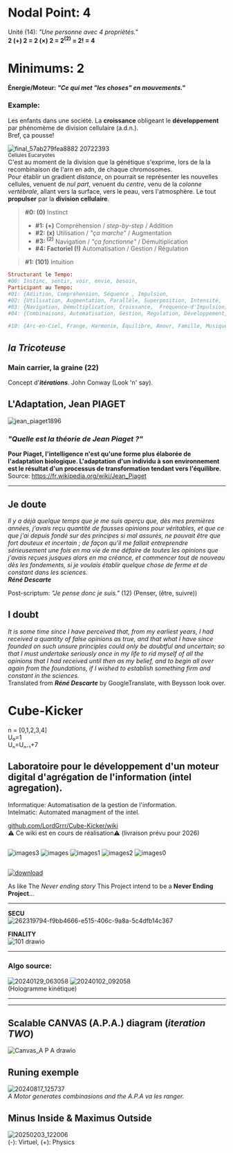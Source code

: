 # Nodal Point: 4
Unité (14): _"Une personne avec 4 propriètés."_  
**2 (+) 2 = 2 (×) 2 = 2<sup>(2)</sup> = 2! = 4**  

# Minimums: 2
**Énergie/Moteur: _"Ce qui met "les choses" en mouvements."_**   
### Example:
Les enfants dans une société. La **croissance** obligeant le **développement** par phénomème de division cellulaire (a.d.n.).  
Bref, ça pousse!  
  
![final_57ab279fea8882 20722393](https://github.com/user-attachments/assets/3a2193f1-3c32-4cde-b535-aeeb46f867f3)  
<sup>Cellules Eucaryotes</sup>  
C'est au moment de la division que la génétique s'exprime, lors de la la recombinaison de l'arn en adn, de chaque chromosomes.  
Pour établir un gradient _distance_, on pourrait se représenter les nouvelles cellules, venuent de _nul part_, venuent du _centre_, venu de la _colonne vertébrale_, allant vers la surface, vers le peau, vers l'atmosphère. Le tout **propulser** par la **division cellulaire**.



  
> **#0: (0)** Instinct
> * **#1: (\+)** Compréhension / _step-by-step_  / Addition  
> * **#2: (x)** Utilisation / _"ça marche"_  / Augmentation  
> * **#3: <sup>(2)</sup>** Navigation / _"ça fonctionne"_  / Démultiplication  
> * **#4: Factoriel (!)** Automatisation / Gestion  / Régulation
  
> **#1: (101)** Intuition  
```ruby
Structurant le Tempo:
#00: Instinc, sentir, voir, envie, besoin,
Participant au Tempo:
#01: {Adiition, Compréhension, Séquence , Impulsion,  
#02: {Utilisation, Augmentation, Parallèle, Superposition, Intensité,
#03: {Navigation, Démultiplication, Croissance,  Fréquence-d'Impulsion, 
#04: {Combinaisons, Automatisation, Gestion, Régulation, Développement,
  
#10: {Arc-en-Ciel, Frange, Harmonie, Équilibre, Amour, Famille, Musique, 
```
##  _la Tricoteuse_
### Main carrier, la graine (22)
Concept d'***itérations***. John Conway (Look 'n' say).



## L'Adaptation, Jean PIAGET
 ![jean_piaget1896](https://github.com/user-attachments/assets/dae396e8-6422-47b7-8e27-8dfa0a91b736)  

 ### _"Quelle est la théorie de Jean Piaget ?"_  
**Pour Piaget, l'intelligence n'est qu'une forme plus élaborée de l'adaptation biologique. L'adaptation d'un individu à son environnement est le résultat d'un processus de transformation tendant vers l'équilibre.**  
Source: https://fr.wikipedia.org/wiki/Jean_Piaget

***
 ## Je doute
_Il y a déjà quelque temps que je me suis aperçu que, dès mes premières années, j'avais reçu quantité de fausses opinions pour véritables, et que ce que j'ai depuis fondé sur des principes si mal assurés, ne pouvait être que fort douteux et incertain ; de façon qu'il me fallait entreprendre sérieusement une fois en ma vie de me défaire de toutes les opinions que j'avais reçues jusques alors en ma créance, et commencer tout de nouveau dès les fondements, si je voulais établir quelque chose de ferme et de constant dans les sciences._   
_**Réné Descarte**_

Post-scriptum: _"Je pense donc je suis."_ (12) (Penser, (être, suivre))

## I doubt
_It is some time since I have perceived that, from my earliest years, I had received a quantity of false opinions as true, and that what I have since founded on such unsure principles could only be doubtful and uncertain; so that I must undertake seriously once in my life to rid myself of all the opinions that I had received until then as my belief, and to begin all over again from the foundations, if I wished to establish something firm and constant in the sciences._  
Translated from _**Réné Descarte**_ by GoogleTranslate, with Beysson look over.


# Cube-Kicker 
n = [0,1,2,3,4]  
U₀=1  
Uₙ=Uₙ₋₁+7  

  
## Laboratoire pour le développement d'un moteur digital d'agrégation de l'information (intel agregation).

Informatique: Automatisation de la gestion de l'information.  
Intelmatic: Automated managment of the intel.

[github.com/LordGrrr/Cube-Kicker/wiki](https://github.com/LordGrrr/Cube-Kicker/wiki)  
⚠️ Ce wiki est en cours de réalisation⚠️ (livraison prévu pour 2026)
##
![images3](https://github.com/LordGrrr/Cube-Kicker/assets/134517577/52c06e32-0078-41ce-aeee-d95c682c6eff)
![images](https://github.com/LordGrrr/Cube-Kicker/assets/134517577/23819ca3-0797-4d66-8a1f-36e8628cd129)
![images1](https://github.com/LordGrrr/Cube-Kicker/assets/134517577/b6dc24d4-4935-4d15-a142-7ec66ab7e97d)
![images2](https://github.com/LordGrrr/Cube-Kicker/assets/134517577/efff1ad5-5e52-46d1-8da7-8341918bbeb4)
![images0](https://github.com/LordGrrr/Cube-Kicker/assets/134517577/bfae86f6-bf2b-47c8-aeb6-2155eab43e17)
##
[![download](https://github.com/LordGrrr/Cube-Kicker/assets/134517577/25cdd002-8221-472e-9a99-dfdf9114bde5)](https://www.imdb.com/title/tt0088323/)  

As like The _Never ending story_ This Project intend to be a **Never Ending Project**...  

*******************************************************************************************  
**SECU**  
![262319794-f9bb4666-e515-406c-9a8a-5c4dfb14c367](https://github.com/user-attachments/assets/5307459e-9d3e-4826-9ee6-c56d129ed687)  

**FINALITY**  
![101 drawio](https://github.com/user-attachments/assets/453161b4-1c65-4bab-b055-cb1fadc7a7b3)

*******************************************************************************************  
### Algo source:  
![20240129_063058](https://github.com/LordGrrr/Cube-Kicker/assets/134517577/aaa676b2-8bcc-432d-b0a8-a49e27e19d03)
![20240102_092058](https://github.com/LordGrrr/Cube-Kicker/assets/134517577/4254c0fa-9830-4fe1-8660-fd4ddb835755)  
(Hologramme kinétique)  
*******************************************************************************************  
*******************************************************************************************  

## Scalable CANVAS (A.P.A.) diagram (_iteration TWO_)
![Canvas_A P A drawio](https://github.com/LordGrrr/Cube-Kicker/assets/134517577/4419665f-3bf4-4051-b94f-414cb2310dd2)

## Runing exemple
![20240817_125737](https://github.com/user-attachments/assets/b9e797cc-ccd0-4a23-b7a9-dedf3c87a832)  
_A Motor generates combinasions and the A.P.A va les ranger._

## Minus Inside & Maximus Outside
![20250203_122006](https://github.com/user-attachments/assets/3fc8456d-b588-4a41-bef8-cedd8edb6171)  
(-): Virtuel, (+): Physics 
